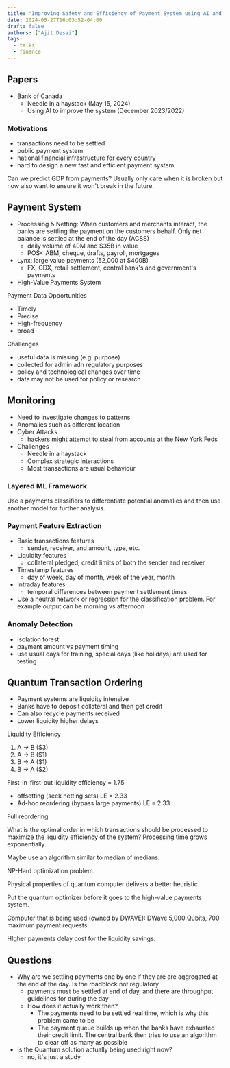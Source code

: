 ```yaml
---
title: "Improving Safety and Efficiency of Payment System using AI and Quantum Computing"
date: 2024-05-27T16:03:52-04:00
draft: false
authors: ["Ajit Desai"]
tags:
  - talks
  - finance
---
```


## Papers

- Bank of Canada
  - Needle in a haystack (May 15, 2024)
  - Using AI to improve the system (December 2023/2022)

### Motivations

- transactions need to be settled
- public payment system
- national financial infrastructure for every country
- hard to design a new fast and efficient payment system

Can we predict GDP from payments? Usually only care when it is broken but now also want to ensure it won't break in the future.

## Payment System

- Processing & Netting: When customers and merchants interact, the banks are settling the payment on the customers behalf. Only net balance is settled at the end of the day (ACSS)
  - daily volume of 40M and $35B in value
  - POS< ABM, cheque, drafts, payroll, mortgages
- Lynx: large value payments (52,000 at $400B)
  - FX, CDX, retail settlement, central bank's and government's payments
- High-Value Payments System

Payment Data Opportunities

- Timely
- Precise
- High-frequency
- broad

Challenges

- useful data is missing (e.g. purpose)
- collected for admin adn regulatory purposes
- policy and technological changes over time
- data may not be used for policy or research

## Monitoring

- Need to investigate changes to patterns
- Anomalies such as different location
- Cyber Attacks
  - hackers might attempt to steal from accounts at the New York Feds
- Challenges
  - Needle in a haystack
  - Complex strategic interactions
  - Most transactions are usual behaviour

### Layered ML Framework

Use a payments classifiers to differentiate potential anomalies and then use another model for further analysis.

### Payment Feature Extraction

- Basic transactions features
  - sender, receiver, and amount, type, etc.
- Liquidity features
  - collateral pledged, credit limits of both the sender and receiver
- Timestamp features
  - day of week, day of month, week of the year, month
- Intraday features
  - temporal differences between payment settlement times
- Use a neutral network or regression for the classification problem. For example output can be morning vs afternoon

### Anomaly Detection

- isolation forest
- payment amount vs payment timing
- use usual days for training, special days (like holidays) are used for testing

## Quantum Transaction Ordering

- Payment systems are liquidity intensive
- Banks have to deposit collateral and then get credit
- Can also recycle payments received
- Lower liquidity higher delays

Liquidity Efficiency

1. A &rarr; B ($3)
2. A &rarr; B ($1)
3. B &rarr; A ($1)
4. B &rarr; A ($2)

First-in-first-out liquidity efficiency = 1.75

- offsetting (seek netting sets) LE = 2.33
- Ad-hoc reordering (bypass large payments) LE = 2.33

Full reordering

What is the optimal order in which transactions should be processed to maximize the liquidity efficiency of the system? Processing time grows exponentially.

Maybe use an algorithm similar to median of medians.

NP-Hard optimization problem.

Physical properties of quantum computer delivers a better heuristic.

Put the quantum optimizer before it goes to the high-value payments system.

Computer that is being used (owned by DWAVE): DWave 5,000 Qubits, 700 maximum payment requests.

HIgher payments delay cost for the liquidity savings.

## Questions

- Why are we settling payments one by one if they are are aggregated at the end of the day. Is the roadblock not regulatory
  - payments must be settled at end of day, and there are throughput guidelines for during the day
  - How does it actually work then?
    - The payments need to be settled real time, which is why this problem came to be
    - The payment queue builds up when the banks have exhausted their credit limit. The central bank then tries to use an algorithm to clear off as many as possible
- Is the Quantum solution actually being used right now?
  - no, it's just a study

